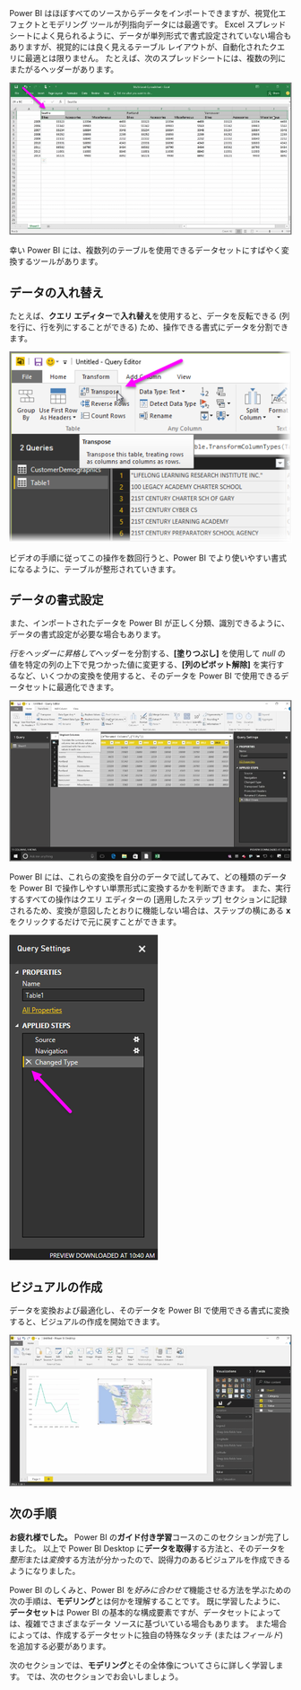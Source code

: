 Power BI はほぼすべてのソースからデータをインポートできますが、視覚化エフェクトとモデリング ツールが列指向データには最適です。 Excel スプレッドシートによく見られるように、データが単列形式で書式設定されていない場合もありますが、視覚的には良く見えるテーブル レイアウトが、自動化されたクエリに最適とは限りません。 たとえば、次のスプレッドシートには、複数の列にまたがるヘッダーがあります。

![](media/1-5-cleaning-irregular-data/1-5_1.png)

幸い Power BI には、複数列のテーブルを使用できるデータセットにすばやく変換するツールがあります。

## <a name="transpose-data"></a>データの入れ替え
たとえば、**クエリ エディター**で**入れ替え**を使用すると、データを反転できる (列を行に、行を列にすることができる) ため、操作できる書式にデータを分割できます。

![](media/1-5-cleaning-irregular-data/1-5_2.png)

ビデオの手順に従ってこの操作を数回行うと、Power BI でより使いやすい書式になるように、テーブルが整形されていきます。

## <a name="format-data"></a>データの書式設定
また、インポートされたデータを Power BI が正しく分類、識別できるように、データの書式設定が必要な場合もあります。

*行をヘッダーに昇格して*ヘッダーを分割する、**[塗りつぶし]** を使用して *null* の値を特定の列の上下で見つかった値に変更する、**[列のピボット解除]** を実行するなど、いくつかの変換を使用すると、そのデータを Power BI で使用できるデータセットに最適化できます。

![](media/1-5-cleaning-irregular-data/1-5_3.png)

Power BI には、これらの変換を自分のデータで試してみて、どの種類のデータを Power BI で操作しやすい単票形式に変換するかを判断できます。 また、実行するすべての操作はクエリ エディターの [適用したステップ] セクションに記録されるため、変換が意図したとおりに機能しない場合は、ステップの横にある **x** をクリックするだけで元に戻すことができます。

![](media/1-5-cleaning-irregular-data/1-5_5.png)

## <a name="create-visuals"></a>ビジュアルの作成
データを変換および最適化し、そのデータを Power BI で使用できる書式に変換すると、ビジュアルの作成を開始できます。

![](media/1-5-cleaning-irregular-data/1-5_4.png)

## <a name="next-steps"></a>次の手順
**お疲れ様でした。** Power BI の**ガイド付き学習**コースのこのセクションが完了しました。 以上で Power BI Desktop に**データを取得**する方法と、そのデータを*整形*または*変換*する方法が分かったので、説得力のあるビジュアルを作成できるようになりました。

Power BI のしくみと、Power BI を*好みに合わせて*機能させる方法を学ぶための次の手順は、**モデリング**とは何かを理解することです。 既に学習したように、**データセット**は Power BI の基本的な構成要素ですが、データセットによっては、複雑でさまざまなデータ ソースに基づいている場合もあります。 また場合によっては、作成するデータセットに独自の特殊なタッチ (または*フィールド*) を追加する必要があります。

次のセクションでは、**モデリング**とその全体像についてさらに詳しく学習します。 では、次のセクションでお会いしましょう。

